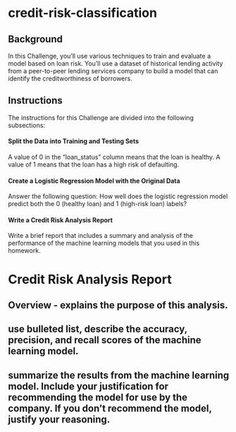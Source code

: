 # credit-risk-classification
## Background
In this Challenge, you’ll use various techniques to train and evaluate a model based on loan risk. You’ll use a dataset of historical lending activity from a peer-to-peer lending services company to build a model that can identify the creditworthiness of borrowers.
## Instructions
The instructions for this Challenge are divided into the following subsections:
#### Split the Data into Training and Testing Sets
A value of 0 in the “loan_status” column means that the loan is healthy. A value of 1 means that the loan has a high risk of defaulting.
#### Create a Logistic Regression Model with the Original Data
Answer the following question: How well does the logistic regression model predict both the 0 (healthy loan) and 1 (high-risk loan) labels?
#### Write a Credit Risk Analysis Report
Write a brief report that includes a summary and analysis of the performance of the machine learning models that you used in this homework. 

# Credit Risk Analysis Report
## Overview - explains the purpose of this analysis. 

## use bulleted list, describe the accuracy, precision, and recall scores of the machine learning model.

## summarize the results from the machine learning model. Include your justification for recommending the model for use by the company. If you don’t recommend the model, justify your reasoning.
